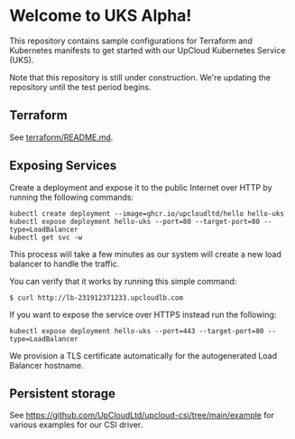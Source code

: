 # Welcome to UKS Alpha!

This repository contains sample configurations for Terraform and Kubernetes manifests to get started with our UpCloud Kubernetes Service (UKS).

Note that this repository is still under construction. We're updating the repository until the test period begins.

## Terraform

See [terraform/README.md](terraform/README.md).

## Exposing Services

Create a deployment and expose it to the public Internet over HTTP by running the following commands:

```
kubectl create deployment --image=ghcr.io/upcloudltd/hello hello-uks
kubectl expose deployment hello-uks --port=80 --target-port=80 --type=LoadBalancer
kubectl get svc -w
```

This process will take a few minutes as our system will create a new load balancer to handle the traffic.

You can verify that it works by running this simple command:

```
$ curl http://lb-231912371233.upcloudlb.com
```

If you want to expose the service over HTTPS instead run the following:

```
kubectl expose deployment hello-uks --port=443 --target-port=80 --type=LoadBalancer
```

We provision a TLS certificate automatically for the autogenerated Load Balancer hostname.

## Persistent storage

See https://github.com/UpCloudLtd/upcloud-csi/tree/main/example for various examples for our CSI driver.
